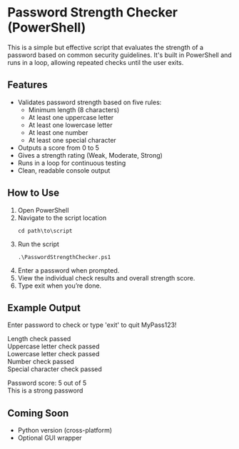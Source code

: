 # Password Strength Checker (PowerShell)

This is a simple but effective script that evaluates the strength of a password based on common security guidelines. 
It's built in PowerShell and runs in a loop, allowing repeated checks until the user exits.

## Features

- Validates password strength based on five rules:
  - Minimum length (8 characters)
  - At least one uppercase letter
  - At least one lowercase letter
  - At least one number
  - At least one special character
- Outputs a score from 0 to 5
- Gives a strength rating (Weak, Moderate, Strong)
- Runs in a loop for continuous testing
- Clean, readable console output

## How to Use

1. Open PowerShell
2. Navigate to the script location
    ```
    cd path\to\script
    ```
4. Run the script
    ```
    .\PasswordStrengthChecker.ps1
    ```
6. Enter a password when prompted.
7. View the individual check results and overall strength score.
8. Type exit when you’re done.

## Example Output

Enter password to check or type 'exit' to quit
MyPass123!

Length check passed  
Uppercase letter check passed  
Lowercase letter check passed  
Number check passed  
Special character check passed  

Password score: 5 out of 5  
This is a strong password

## Coming Soon

- Python version (cross-platform)
- Optional GUI wrapper
